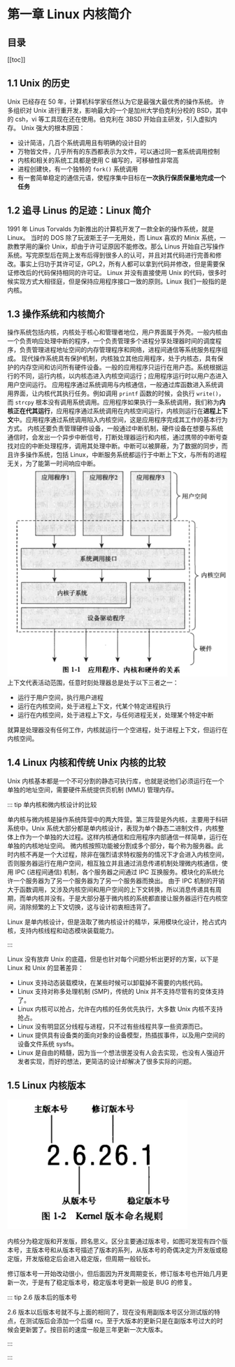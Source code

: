 # 第一章 Linux 内核简介

## 目录
[[toc]]

## 1.1 Unix 的历史

Unix 已经存在 50 年，计算机科学家任然认为它是最强大最优秀的操作系统。 
许多组织对 Unix 进行重开发，影响最大的一个是加州大学伯克利分校的 BSD，其中的 csh，vi 等工具现在还在使用。伯克利在 3BSD 开始自主研发，引入虚拟内存。 
Unix 强大的根本原因：

- 设计简洁，几百个系统调用且有明确的设计目的
- 万物皆文件，几乎所有的东西都表示为文件，可以通过同一套系统调用控制
- 内核和相关的系统工具都是使用 C 编写的，可移植性非常高
- 进程创建快，有一个独特的 `fork()` 系统调用
- 有一套简单稳定的通信元语，使程序集中目标在**一次执行保质保量地完成一个任务**

## 1.2 追寻 Linus 的足迹：Linux 简介

1991 年 Linus Torvalds 为新推出的计算机开发了一款全新的操作系统，就是 Linux。 
当时的 DOS 除了玩波斯王子一无用处，而 Linux 喜欢的 Minix 系统，一款教学用的廉价 Unix，却由于许可证原因不能修改。那么 Linus 开始自己写操作系统。写完原型后在网上发布后得到很多人的认可，并且对其代码进行完善和修改。事实上归功于其许可证，GPL2，所有人都可以拿到代码并修改，但是需要保证修改后的代码保持相同的许可证。 
Linux 并没有直接使用 Unix 的代码，很多时候实现方式大相径庭，但是保持应用程序接口一致的原则。Linux 我们一般指的是内核。
## 1.3 操作系统和内核简介

操作系统包括内核，内核处于核心和管理者地位，用户界面属于外壳。一般内核由一个负责响应处理中断的程序，一个负责管理多个进程分享处理器时间的调度程序，负责管理进程地址空间的内存管理程序和网络，进程间通信等系统服务程序组成。 
现代操作系统具有保护机制，内核独立其他应用程序，处于内核态，具有保护的内存空间和访问所有硬件设备。一般的应用程序只运行在用户态。系统根据运行的不同，运行内核，以内核态进入内核空间运行；应用程序运行时以用户态进入用户空间运行。 
应用程序通过系统调用与内核通信，一般通过库函数进入系统调用界面，让内核代其执行任务。例如调用 `printf` 函数的时候，会执行 `write()`，而 `strcpy` 根本没有调用系统调用。应用程序如果执行一条系统调用，我们称为**内核正在代其运行**，应用程序通过系统调用在内核空间运行，内核则运行在**进程上下文**中。应用程序通过系统调用陷入内核空间，这是应用程序完成其工作的基本行为方式。 
内核还要负责管理硬件设备，一般通过中断机制，硬件设备在想要与系统通信时，会发出一个异步中断信号，打断处理器运行和内核，通过携带的中断号查找对应的中断处理程序，调用其处理中断。中断可以被屏蔽，为了数据的同步，而且许多操作系统，包括 Linux，中断服务系统都运行于中断上下文，与所有的进程无关，为了能第一时间响应中断。 
![image.png](./img/1667996055126-f0f3c17a-48c9-463a-ae9b-1c2a8a67f929.png )
上下文代表活动范围，任意时刻处理器总是处于以下三者之一：

- 运行于用户空间，执行用户进程
- 运行在内核空间，处于进程上下文，代某个特定进程执行
- 运行在内核空间，处于进程上下文，与任何进程无关，处理某个特定中断

就算是处理器没有任何工作，内核就运行一个空进程，处于进程上下文，但运行在内核空间。

## 1.4 Linux 内核和传统 Unix 内核的比较

Unix 内核基本都是一个不可分割的静态可执行库，也就是说他们必须运行在一个单独的地址空间，需要硬件系统提供页机制 (MMU) 管理内存。

::: tip 单内核和微内核设计的比较

单内核与微内核是操作系统阵营中的两大阵营。第三阵营是外内核，主要用于科研系统中。Unix 系统大部分都是单内核设计，表现为单个静态二进制文件，内核整体上作为一个单独的大过程。这样内核通信和应用程序内部通信一样简单，运行在单独的内核地址空间。
微内核按照功能被分割成多个部分，每个称为服务器。此时内核不再是一个大过程，除非在强烈请求特权服务的情况下才会进入内核空间，否则服务器运行在用户空间，相互独立并且通过消息传递机制处理微内核通信，使用 IPC (进程间通信) 机制，各个服务器之间通过 IPC 互换服务。模块化的系统允许一个服务器为了另一个服务器为了另一个服务器而换出。
由于 IPC 机制的开销大于函数调用，又涉及内核空间和用户空间的上下文转换，所以消息传递具有周期，而单内核并没有。于是大部分基于微内核的系统都直接让服务器运行在内核空间，消除频繁的上下文切换，这与设计初衷相违背了。

Linux 是单内核设计，但是汲取了微内核设计的精华，采用模块化设计，抢占式内核，支持内核线程和动态模块装载能力。

:::

Linux 没有放弃 Unix 的底蕴，但是也针对每个问题分析出更好的方案，以下是 Linux 和 Unix 的显著差异：

- Linux 支持动态装载模块，在某些时候可以卸载掉不需要的内核代码。
- Linux 支持对称多处理机制 (SMP)，传统的 Unix 并不支持尽管有的变体支持了。
- Linux 内核可以抢占，允许在内核的任务优先执行，大多数 Unix 内核不支持抢占。
- Linux 没有明显区分线程与进程，只不过有些线程共享一些资源而已。
- Linux 提供具有设备类的面向对象的设备模型，热插拔事件，以及用户空间的设备文件系统 sysfs。
- Linux 是自由的精髓，因为当一个想法很差没有人会去实现，也没有人强迫开发者实现，而好的想法，更简洁的设计却解决了很多实际的问题。

## 1.5 Linux 内核版本

![image-20221116212151304](img/image-20221116212151304.png)

内核分为稳定版和开发版，顾名思义。区分主要通过版本号，如图可发现有四个版本号，主版本号和从版本号描述了版本的系列，从版本号的奇偶决定为开发版或稳定版，开发版稳定后会进入稳定版，但周期一般较长。

修订版本号一开始改动很小，但后面因为开发周期变长，修订版本号也开始几月更新一次，于是有了稳定版本号，稳定版本号更新一般是 BUG 的修复。

::: tip 2.6 版本后的版本号

2.6 版本以后版本号就不与上面的相同了，现在没有用副版本号区分测试版的特点，在测试版后会添加一个后缀 rc。至于大版本的更新只是在副版本号过大的时候会更新罢了。按目前的速度一般是三年更新一次大版本。

:::

:::

